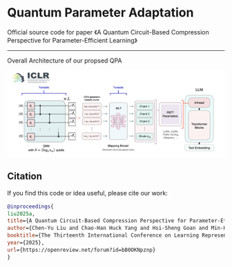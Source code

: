 # Quantum Parameter Adaptation

Official source code for paper 《A Quantum Circuit-Based Compression Perspective for Parameter-Efficient Learning》

--- 

Overall Architecture of our propsed QPA

![image](https://github.com/CYLphysics/QPA/blob/main/figure/flow_.png)



## Citation
If you find this code or idea useful, please cite our work:
```bib
@inproceedings{
liu2025a,
title={A Quantum Circuit-Based Compression Perspective for Parameter-Efficient Learning},
author={Chen-Yu Liu and Chao-Han Huck Yang and Hsi-Sheng Goan and Min-Hsiu Hsieh},
booktitle={The Thirteenth International Conference on Learning Representations},
year={2025},
url={https://openreview.net/forum?id=bB0OKNpznp}
}
```
